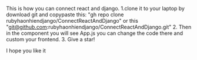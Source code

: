 This is how you can connect react and django.
1.clone it to your laptop by download git and copypaste this:
"gh repo clone rubyhaonhiendjango/ConnectReactAndDjango" or this "git@github.com:rubyhaonhiendjango/ConnectReactAndDjango.git"
2. Then in the component you will see App.js you can change the code there and custom your frontend.
3. Give a star!

I hope you like it
